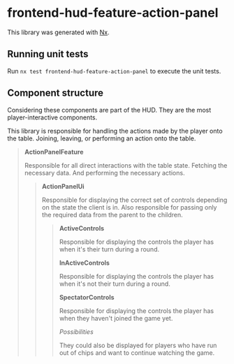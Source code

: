 # frontend-hud-feature-action-panel

This library was generated with [Nx](https://nx.dev).

## Running unit tests

Run `nx test frontend-hud-feature-action-panel` to execute the unit tests.

## Component structure

Considering these components are part of the HUD. They are the most player-interactive components.

This library is responsible for handling the actions made by the player onto the table. Joining, leaving, or performing an action onto the table.

> **ActionPanelFeature**
>
> Responsible for all direct interactions with the table state. Fetching the necessary data. And performing the necessary actions.
>
> > **ActionPanelUi**
> >
> > Responsible for displaying the correct set of controls depending on the state the client is in. Also responsible for passing only the required data
> > from the parent to the children.
> >
> > > **ActiveControls**
> > >
> > > Responsible for displaying the controls the player has when it's their turn during a round.
> > >
> > > **InActiveControls**
> > >
> > > Responsible for displaying the controls the player has when it's not their turn during a round.
> > >
> > > **SpectatorControls**
> > >
> > > Responsible for displaying the controls the player has when they haven't joined the game yet.
> > >
> > > _Possibilities_
> > >
> > > They could also be displayed for players who have run out of chips and want to continue watching the game.
